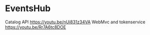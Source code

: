 # EventsHub
 
Catalog API https://youtu.be/nUi831z34VA
WebMvc and tokenservice https://youtu.be/Rr7A6tc8DOE
